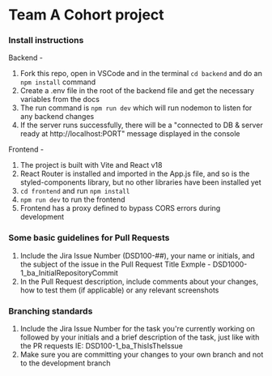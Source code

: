 # Team A Cohort project 

### Install instructions

Backend - 
1. Fork this repo, open in VSCode and in the terminal `cd backend` and do an `npm install` command
2. Create a .env file in the root of the backend file and get the necessary variables from the docs
3. The run command is `npm run dev` which will run nodemon to listen for any backend changes
4. If the server runs successfully, there will be a "connected to DB & server ready at http://localhost:PORT" message displayed in the console


Frontend - 
1. The project is built with Vite and React v18
2. React Router is installed and imported in the App.js file, and so is the styled-components library, but no other libraries have been installed yet
3. `cd frontend` and run `npm install`
4. `npm run dev` to run the frontend
5. Frontend has a proxy defined to bypass CORS errors during development

 
### Some basic guidelines for Pull Requests
1. Include the Jira Issue Number (DSD100-##), your name or initials, and the subject of the issue in the Pull Request Title
  Exmple - DSD1000-1_ba_InitialRepositoryCommit
2. In the Pull Request description, include comments about your changes, how to test them (if applicable) or any relevant screenshots

### Branching standards
1. Include the Jira Issue Number for the task you're currently working on followed by your initials and a brief description of the task, just like with the PR requests
  IE: DSD100-1_ba_ThisIsTheIssue
2. Make sure you are committing your changes to your own branch and not to the development branch
